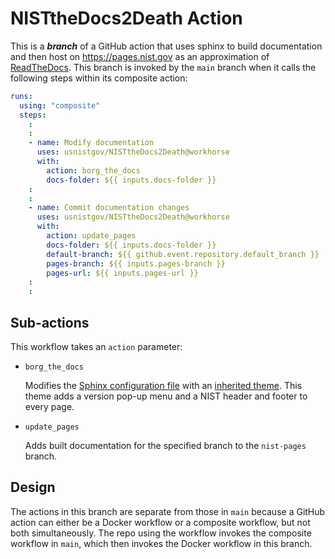 # NISTtheDocs2Death Action

This is a ***branch*** of a GitHub action that uses sphinx to build documentation and then
host on <https://pages.nist.gov> as an approximation of
[ReadTheDocs](https://readthedocs.org). This branch is invoked by the `main` 
branch when it calls the following steps within its composite action:

```yaml
runs:
  using: "composite"
  steps:
    :
    :
    - name: Modify documentation
      uses: usnistgov/NISTtheDocs2Death@workhorse
      with:
        action: borg_the_docs
        docs-folder: ${{ inputs.docs-folder }}
    :
    :
    - name: Commit documentation changes
      uses: usnistgov/NISTtheDocs2Death@workhorse
      with:
        action: update_pages
        docs-folder: ${{ inputs.docs-folder }}
        default-branch: ${{ github.event.repository.default_branch }}
        pages-branch: ${{ inputs.pages-branch }}
        pages-url: ${{ inputs.pages-url }}
    :
    :
```

## Sub-actions

This workflow takes an `action` parameter:

- `borg_the_docs`

    Modifies the [Sphinx configuration file]() with an [inherited theme]().
    This theme adds a version pop-up menu and a NIST header and footer to
    every page.
  
- `update_pages`

    Adds built documentation for the specified branch to the `nist-pages` 
    branch.

## Design

The actions in this branch are separate from those in `main` because 
a GitHub action can either be a Docker workflow or a composite workflow, 
but not both simultaneously. The repo using the workflow invokes the 
composite workflow in `main`, which then invokes the Docker workflow in 
this branch.